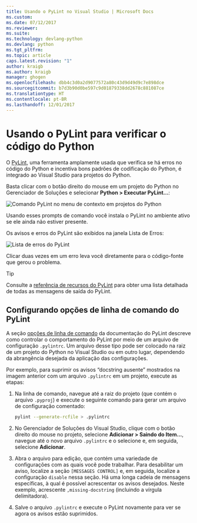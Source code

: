 ```yaml
---
title: Usando o PyLint no Visual Studio | Microsoft Docs
ms.custom: 
ms.date: 07/12/2017
ms.reviewer: 
ms.suite: 
ms.technology: devlang-python
ms.devlang: python
ms.tgt_pltfrm: 
ms.topic: article
caps.latest.revision: "1"
author: kraigb
ms.author: kraigb
manager: ghogen
ms.openlocfilehash: dbb4c3d0a2d9077572a80c43d9d49d9c7e898dce
ms.sourcegitcommit: b7d3b90d0be597c9d01879338dd2678c881087ce
ms.translationtype: HT
ms.contentlocale: pt-BR
ms.lasthandoff: 12/01/2017
---
```

# <a name="using-pylint-to-check-python-code"></a>Usando o PyLint para verificar o código do Python

O [PyLint](https://www.pylint.org/), uma ferramenta amplamente usada que verifica se há erros no código do Python e incentiva bons padrões de codificação do Python, é integrado ao Visual Studio para projetos do Python.

Basta clicar com o botão direito do mouse em um projeto do Python no Gerenciador de Soluções e selecionar **Python > Executar PyLint...**:

![Comando PyLint no menu de contexto em projetos do Python](media/code-pylint-command.png)

Usando esses prompts de comando você instala o PyLint no ambiente ativo se ele ainda não estiver presente.

Os avisos e erros do PyLint são exibidos na janela Lista de Erros:

![Lista de erros do PyLint](media/code-pylint-error-list.png)

Clicar duas vezes em um erro leva você diretamente para o código-fonte que gerou o problema.

> [!Tip]
> Consulte a [referência de recursos do PyLint](https://pylint.readthedocs.io/en/latest/technical_reference/features.html) para obter uma lista detalhada de todas as mensagens de saída do PyLint.

## <a name="setting-pylint-command-line-options"></a>Configurando opções de linha de comando do PyLint

A seção [opções de linha de comando](https://pylint.readthedocs.io/en/latest/user_guide/run.html#command-line-options) da documentação do PyLint descreve como controlar o comportamento do PyLint por meio de um arquivo de configuração `.pylintrc`. Um arquivo desse tipo pode ser colocado na raiz de um projeto do Python no Visual Studio ou em outro lugar, dependendo da abrangência desejada da aplicação das configurações.

Por exemplo, para suprimir os avisos “docstring ausente” mostrados na imagem anterior com um arquivo `.pylintrc` em um projeto, execute as etapas:

1. Na linha de comando, navegue até a raiz do projeto (que contém o arquivo `.pyproj`) e execute o seguinte comando para gerar um arquivo de configuração comentado:

   ```bash
   pylint --generate-rcfile > .pylintrc
   ```

1. No Gerenciador de Soluções do Visual Studio, clique com o botão direito do mouse no projeto, selecione **Adicionar > Saindo do Item...**, navegue até o novo arquivo `.pylintrc` e o selecione e, em seguida, selecione **Adicionar**.

1. Abra o arquivo para edição, que contém uma variedade de configurações com as quais você pode trabalhar. Para desabilitar um aviso, localize a seção `[MESSAGES CONTROL]` e, em seguida, localize a configuração `disable` nessa seção. Há uma longa cadeia de mensagens específicas, à qual é possível acrescentar os avisos desejados. Neste exemplo, acrescente `,missing-docstring` (incluindo a vírgula delimitadora).

1. Salve o arquivo `.pylintrc` e execute o PyLint novamente para ver se agora os avisos estão suprimidos.
